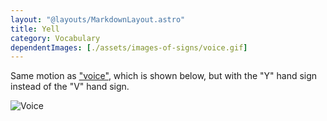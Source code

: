 ```yaml
---
layout: "@layouts/MarkdownLayout.astro"
title: Yell
category: Vocabulary
dependentImages: [./assets/images-of-signs/voice.gif]
---
```


Same motion as ["voice"](../voice), which is shown below,
but with the "Y" hand sign instead of the "V" hand sign.

![Voice](@signs/voice.gif)
